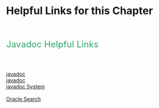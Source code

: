 
<h1>Helpful Links for this Chapter</h1><br>
<p style="color: #32a86f; font-size: 24px"> Javadoc Helpful Links </p><br>
<br>
<a href="https://docs.oracle.com/javase/8/docs/technotes/tools/windows/javadoc.html">javadoc</a><br>
<a href="https://docs.oracle.com/javase/8/docs/technotes/tools/windows/toc.html">javadoc</a><br>
<a href="https://docs.oracle.com/javase/8/docs/api/java/lang/System.html">javadoc System</a><br>
<br>
<a href="https://docs.oracle.com/search/?category=java&q=">Oracle Search</a><br>
